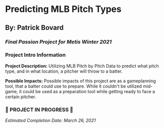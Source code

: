 # Predicting MLB Pitch Types
## By: Patrick Bovard
### *Final Passion Project for Metis Winter 2021*
### Project Intro Information 

**Project Description:** Utilizing MLB Pitch by Pitch Data to predict what pitch type, and in what location, a pitcher will throw to a batter. 

**Possible Impacts:** Possible impacts of this project are as a gameplanning tool, that a batter could use to prepare.  While it couldn't be utilized mid-game, it could be used as a preparation tool while getting ready to face a certain pitcher.

### :construction: PROJECT IN PROGRESS :construction:  
*Estimated Completion Date: March 26, 2021*
